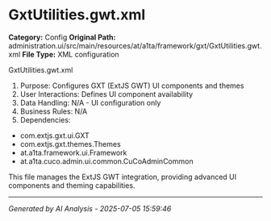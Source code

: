 # GxtUtilities.gwt.xml

**Category:** Config
**Original Path:** administration.ui/src/main/resources/at/a1ta/framework/gxt/GxtUtilities.gwt.xml
**File Type:** XML configuration

GxtUtilities.gwt.xml
1. Purpose: Configures GXT (ExtJS GWT) UI components and themes
2. User Interactions: Defines UI component availability
3. Data Handling: N/A - UI configuration only
4. Business Rules: N/A
5. Dependencies:
- com.extjs.gxt.ui.GXT
- com.extjs.gxt.themes.Themes
- at.a1ta.framework.ui.Framework
- at.a1ta.cuco.admin.ui.common.CuCoAdminCommon

This file manages the ExtJS GWT integration, providing advanced UI components and theming capabilities.

---
*Generated by AI Analysis - 2025-07-05 15:59:46*

